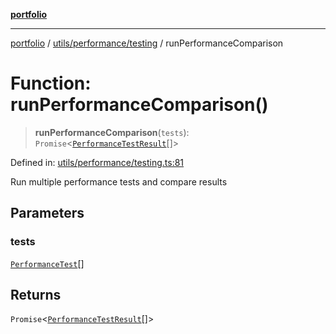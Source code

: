 [**portfolio**](../../../../README.md)

***

[portfolio](../../../../modules.md) / [utils/performance/testing](../README.md) / runPerformanceComparison

# Function: runPerformanceComparison()

> **runPerformanceComparison**(`tests`): `Promise`\<[`PerformanceTestResult`](../interfaces/PerformanceTestResult.md)[]\>

Defined in: [utils/performance/testing.ts:81](https://github.com/tnorlund/Portfolio/blob/60bbc8896d11778daee4ab2d2955db364b946398/portfolio/utils/performance/testing.ts#L81)

Run multiple performance tests and compare results

## Parameters

### tests

[`PerformanceTest`](../interfaces/PerformanceTest.md)[]

## Returns

`Promise`\<[`PerformanceTestResult`](../interfaces/PerformanceTestResult.md)[]\>
